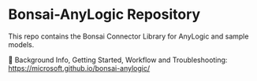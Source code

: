 # Bonsai-AnyLogic Repository

This repo contains the Bonsai Connector Library for AnyLogic and sample models. 

🔗 Background Info, Getting Started, Workflow and Troubleshooting: https://microsoft.github.io/bonsai-anylogic/

